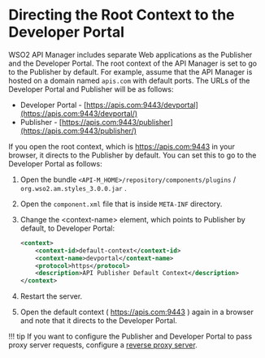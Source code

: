 # Directing the Root Context to the Developer Portal

WSO2 API Manager includes separate Web applications as the Publisher and the Developer Portal. The root context of the API Manager is set to go to the Publisher by default. For example, assume that the API Manager is hosted on a domain named `apis.com` with default ports. The URLs of the Developer Portal and Publisher will be as follows:

-   Developer Portal - [https://apis.com:9443/devportal](https://apis.com:9443/devportal/)
-   Publisher - [https://apis.com:9443/publisher](https://apis.com:9443/publisher/)

If you open the root context, which is <https://apis.com:9443> in your browser, it directs to the Publisher by default. You can set this to go to the Developer Portal as follows:

1.  Open the bundle `<API-M_HOME>/repository/components/plugins` / `org.wso2.am.styles_3.0.0.jar` .
2.  Open the `component.xml` file that is inside `META-INF` directory.
3.  Change the &lt;context-name&gt; element, which points to Publisher by default, to Developer Portal:

    ```xml
    <context>
        <context-id>default-context</context-id>
        <context-name>devportal</context-name>
        <protocol>https</protocol>
        <description>API Publisher Default Context</description>
    </context>
    ```

4.  Restart the server.
5.  Open the default context ( <https://apis.com:9443> ) again in a browser and note that it directs to the Developer Portal.

!!! tip
    If you want to configure the Publisher and Developer Portal to pass proxy server requests, configure a [reverse proxy server](../../../../Reference/faq/#how-can-i-set-up-a-reverse-proxy-server-to-pass-server-requests).
